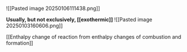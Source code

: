![[Pasted image 20250106111438.png]]

**Usually, but not exclusively, [[exothermic]]**
![[Pasted image 20250103160606.png]]

[[Enthalpy change of reaction from enthalpy changes of combustion and formation]]